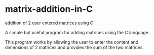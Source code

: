 # matrix-addition-in-C
addition of 2 user entered matrices using C

A simple but useful program for adding matrices using the C language. 

This program works by allowing the user to enter the content and dimensions of 2 matrices and provides the sum of the two matrices.
